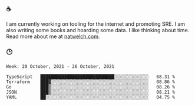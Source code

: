 ### ☕

I am currently working on tooling for the internet and promoting SRE. I am also writing some books and hoarding some data. I like thinking about time. Read more about me at [natwelch.com](https://natwelch.com).

### 🕒

<!--START_SECTION:waka-->
```text
Week: 20 October, 2021 - 26 October, 2021

TypeScript   ████████████████████████████░░░░░░░░░░░░░   68.31 % 
Terraform    ███▓░░░░░░░░░░░░░░░░░░░░░░░░░░░░░░░░░░░░░   08.86 % 
Go           ███▒░░░░░░░░░░░░░░░░░░░░░░░░░░░░░░░░░░░░░   08.26 % 
JSON         ███▒░░░░░░░░░░░░░░░░░░░░░░░░░░░░░░░░░░░░░   08.21 % 
YAML         ██░░░░░░░░░░░░░░░░░░░░░░░░░░░░░░░░░░░░░░░   04.75 % 
```
<!--END_SECTION:waka-->
